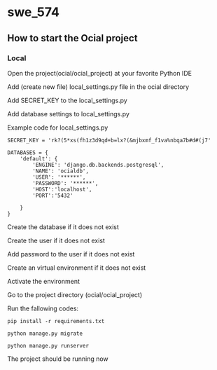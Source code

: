 # swe_574

## How to start the Ocial project

### Local

Open the project(ocial/ocial_project) at your favorite Python IDE

Add (create new file) local_settings.py file in the ocial directory

Add SECRET_KEY to the local_settings.py

Add database settings to local_settings.py

Example code for local_settings.py

```
SECRET_KEY = 'rk?(5*xs(fh1z3d9qd+b=lx?(&mjbxmf_f1va%nbqa7b#d#(j7'

DATABASES = {
    'default': {
        'ENGINE': 'django.db.backends.postgresql',
        'NAME': 'ocialdb',
        'USER': '******',
        'PASSWORD': '******',
        'HOST':'localhost',
        'PORT':'5432'

    }
}
```

Create the database if it does not exist 

Create the user if it does not exist 

Add password to the user if it does not exist 

Create an virtual environment if it does not exist

Activate the environment

Go to the project directory (ocial/ocial_project)

Run the fallowing codes:

```
pip install -r requirements.txt

python manage.py migrate

python manage.py runserver
```

The project should be running now

